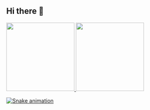 ## Hi there 👋

<div>
<a href="https://github.com/willianifms">
<img loading="lazy" height="180em" src="https://github-readme-stats.vercel.app/api/top-langs/?username=willianifms&layout=compact&langs_count=7&theme=dracula"/>
<img loading="lazy" height="180em" src="https://github-readme-stats.vercel.app/api?username=willianifms&show_icons=true&theme=dracula&include_all_commits=true&count_private=true"/>
</div>


![Snake animation](https://github.com/willianifms/willianifms/blob/output/github-contribution-grid-snake.svg)
